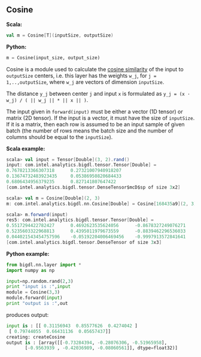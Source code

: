 ## Cosine ##

**Scala:**
```scala
val m = Cosine[T](inputSize, outputSize)
```
**Python:**
```python
m = Cosine(input_size, output_size)
```

Cosine is a module used to  calculate the [cosine similarity](https://en.wikipedia.org/wiki/Cosine_similarity) of the input to `outputSize` centers, i.e. this layer has the weights `w_j`, for `j = 1,..,outputSize`, where `w_j` are vectors of dimension `inputSize`.

The distance `y_j` between center `j` and input `x` is formulated as `y_j = (x · w_j) / ( || w_j || * || x || )`.

The input given in `forward(input)` must be either a vector (1D tensor) or matrix (2D tensor). If the input is a
vector, it must have the size of `inputSize`. If it is a matrix, then each row is assumed to be an input sample of given batch (the number of rows means the batch size and the number of columns should be equal to the `inputSize`).
	
**Scala example:**
```scala
scala> val input = Tensor[Double](3, 2).rand()
input: com.intel.analytics.bigdl.tensor.Tensor[Double] =
0.7678213366307318      0.27321007940918207
0.13674732483923435     0.05386950820684433
0.6806434956379235      0.827141807647422
[com.intel.analytics.bigdl.tensor.DenseTensor$mcD$sp of size 3x2]

scala> val m = Cosine[Double](2, 3)
m: com.intel.analytics.bigdl.nn.Cosine[Double] = Cosine[168435a9](2, 3)

scala> m.forward(input)
res5: com.intel.analytics.bigdl.tensor.Tensor[Double] =
0.5517294422782427      0.4692623535624056      -0.8678327249076271
0.5235603322968813      0.4395011979673559      -0.8839462296536033
0.044021543454757596    -0.05192204006469456    -0.9997913572841641
[com.intel.analytics.bigdl.tensor.DenseTensor of size 3x3]
```

**Python example:**
```python
from bigdl.nn.layer import *
import numpy as np

input=np.random.rand(2,3)
print "input is :",input
module = Cosine(3,3)
module.forward(input)
print "output is :",out
```

produces output:
```python
input is : [[ 0.31156943  0.85577626  0.4274042 ]
 [ 0.79744055  0.66431136  0.05657437]]
creating: createCosine
output is : [array([[-0.73284394, -0.28076306, -0.51965958],
       [-0.9563939 , -0.42036989, -0.08060561]], dtype=float32)]


```